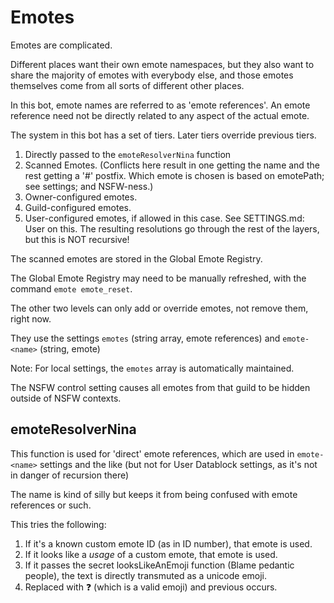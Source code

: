 # Emotes

Emotes are complicated.

Different places want their own emote namespaces,
 but they also want to share the majority of emotes with everybody else,
 and those emotes themselves come from all sorts of different other places.

In this bot, emote names are referred to as 'emote references'.
An emote reference need not be directly related to any aspect of the actual emote.

The system in this bot has a set of tiers.
Later tiers override previous tiers.

1. Directly passed to the `emoteResolverNina` function
2. Scanned Emotes. (Conflicts here result in one getting the name and the rest getting a '#<number>' postfix. Which emote is chosen is based on emotePath; see settings; and NSFW-ness.)
3. Owner-configured emotes.
4. Guild-configured emotes.
5. User-configured emotes, if allowed in this case. See SETTINGS.md: User on this. The resulting resolutions go through the rest of the layers, but this is NOT recursive!

The scanned emotes are stored in the Global Emote Registry.

The Global Emote Registry may need to be manually refreshed,
 with the command `emote emote_reset`.

The other two levels can only add or override emotes, not remove them, right now.

They use the settings `emotes` (string array, emote references) and `emote-<name>` (string, emote)

Note: For local settings, the `emotes` array is automatically maintained.

The NSFW control setting causes all emotes from that guild to be hidden outside of NSFW contexts.

## emoteResolverNina

This function is used for 'direct' emote references, which are used in `emote-<name>` settings and the like (but not for User Datablock settings, as it's not in danger of recursion there)

The name is kind of silly but keeps it from being confused with emote references or such.

This tries the following:

1. If it's a known custom emote ID (as in ID number), that emote is used.
2. If it looks like a *usage* of a custom emote, that emote is used.
3. If it passes the secret looksLikeAnEmoji function (Blame pedantic people), the text is directly transmuted as a unicode emoji.
4. Replaced with ❓ (which is a valid emoji) and previous occurs.
